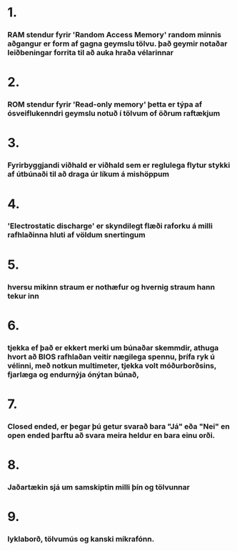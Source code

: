 # 1.
### RAM stendur fyrir 'Random Access Memory' random minnis aðgangur er form af  gagna geymslu tölvu. það geymir notaðar leiðbeningar forrita til að auka hraða  vélarinnar

# 2.
### ROM stendur fyrir 'Read-only memory' þetta er týpa af ósveiflukenndri geymslu notuð í tölvum of öðrum raftækjum

# 3.
### Fyrirbyggjandi viðhald er viðhald sem er reglulega flytur stykki af útbúnaði til að draga úr líkum á mishöppum

# 4.
### 'Electrostatic discharge' er skyndilegt flæði raforku á milli rafhlaðinna hluti af völdum snertingum

# 5.
### hversu mikinn straum er nothæfur og hvernig straum hann tekur inn

# 6.
### tjekka ef það er ekkert merki um búnaðar skemmdir, athuga hvort að BIOS rafhlaðan veitir nægilega spennu, þrífa ryk ú vélinni, með notkun multimeter, tjekka volt móðurborðsins, fjarlæga og endurnýja ónýtan búnað,

# 7.
### Closed ended, er þegar þú getur svarað bara "Já" eða "Nei" en open ended þarftu að svara meira heldur en bara einu orði.

# 8.
### Jaðartækin sjá um samskiptin milli þín og tölvunnar

# 9.
### lyklaborð, tölvumús og kanski míkrafónn.
